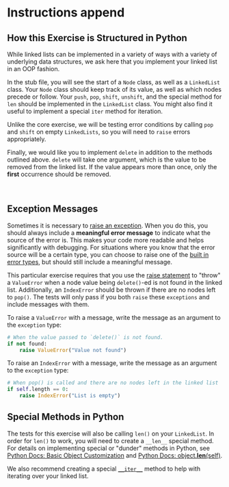 # Instructions append

## How this Exercise is Structured in Python

While linked lists can be implemented in a variety of ways with a variety of underlying data structures, we ask here that you implement your linked list in an OOP fashion.

In the stub file, you will see the start of a `Node` class, as well as a `LinkedList` class.
Your `Node` class should keep track of its value, as well as which nodes precede or follow.
Your `push`, `pop`, `shift`, `unshift`, and the special method for `len` should be implemented in the `LinkedList` class.
You might also find it useful to implement a special `iter` method for iteration.

Unlike the core exercise, we will be testing error conditions by calling `pop` and `shift` on empty `LinkedLists`, so you will need to `raise` errors appropriately.

Finally, we would like you to implement `delete` in addition to the methods outlined above.
`delete` will take one argument, which is the value to be removed from the linked list.
If the value appears more than once, only the **first** occurrence should be removed.

<br>

## Exception Messages

Sometimes it is necessary to [raise an exception][raising]. When you do this, you should always include a **meaningful error message** to indicate what the source of the error is.
This makes your code more readable and helps significantly with debugging.
For situations where you know that the error source will be a certain type, you can choose to raise one of the [built in error types][error types], but should still include a meaningful message.

This particular exercise requires that you use the [raise statement][raise] to "throw" a `ValueError` when a node value being `delete()`-ed is not found in the linked list.
Additionally, an `IndexError` should be thrown if there are no nodes left to `pop()`.
The tests will only pass if you both `raise` these `exceptions` and include messages with them.

To raise a `ValueError` with a message, write the message as an argument to the `exception` type:

```python
# When the value passed to `delete()` is not found.
if not found:
    raise ValueError("Value not found")

```

To raise an `IndexError` with a message, write the message as an argument to the `exception` type:

```python
# When pop() is called and there are no nodes left in the linked list
if self.length == 0:
    raise IndexError("List is empty")

```


## Special Methods in Python

The tests for this exercise will also be calling `len()` on your `LinkedList`.
In order for `len()` to work, you will need to create a `__len__` special method.
For details on implementing special or "dunder" methods in Python, see [Python Docs: Basic Object Customization][basic customization] and [Python Docs: object.__len__(self)][__len__].

We also recommend creating a special [`__iter__`][__iter__] method to help with iterating over your linked list.

<br>

[__iter__]: https://docs.python.org/3/reference/datamodel.html#object.__iter__
[__len__]: https://docs.python.org/3/reference/datamodel.html#object.__len__
[basic customization]: https://docs.python.org/3/reference/datamodel.html#basic-customization
[error types]: https://docs.python.org/3/library/exceptions.html#base-classes
[raise]: https://docs.python.org/3/reference/simple_stmts.html#the-raise-statement
[raising]: https://docs.python.org/3/tutorial/errors.html#raising-exceptions
